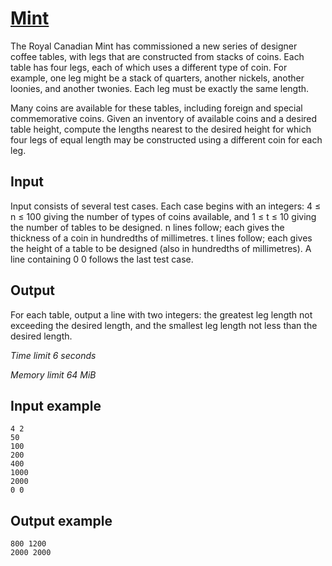 # [Mint](https://www.e-olymp.com/en/problems/1181)

The Royal Canadian Mint has commissioned a new series of designer coffee tables, with legs that are constructed from stacks of coins. Each table has four legs, each of which uses a different type of coin. For example, one leg might be a stack of quarters, another nickels, another loonies, and another twonies. Each leg must be exactly the same length.

Many coins are available for these tables, including foreign and special commemorative coins. Given an inventory of available coins and a desired table height, compute the lengths nearest to the desired height for which four legs of equal length may be constructed using a different coin for each leg.

## Input

Input consists of several test cases. Each case begins with an integers: 4 ≤ n ≤ 100 giving the number of types of coins available, and 1 ≤ t ≤ 10 giving the number of tables to be designed. n lines follow; each gives the thickness of a coin in hundredths of millimetres. t lines follow; each gives the height of a table to be designed (also in hundredths of millimetres). A line containing 0 0 follows the last test case.

## Output

For each table, output a line with two integers: the greatest leg length not exceeding the desired length, and the smallest leg length not less than the desired length.

*Time limit 6 seconds*

*Memory limit 64 MiB*


## Input example

```
4 2
50
100
200
400
1000
2000
0 0
```

## Output example

```
800 1200
2000 2000
```
